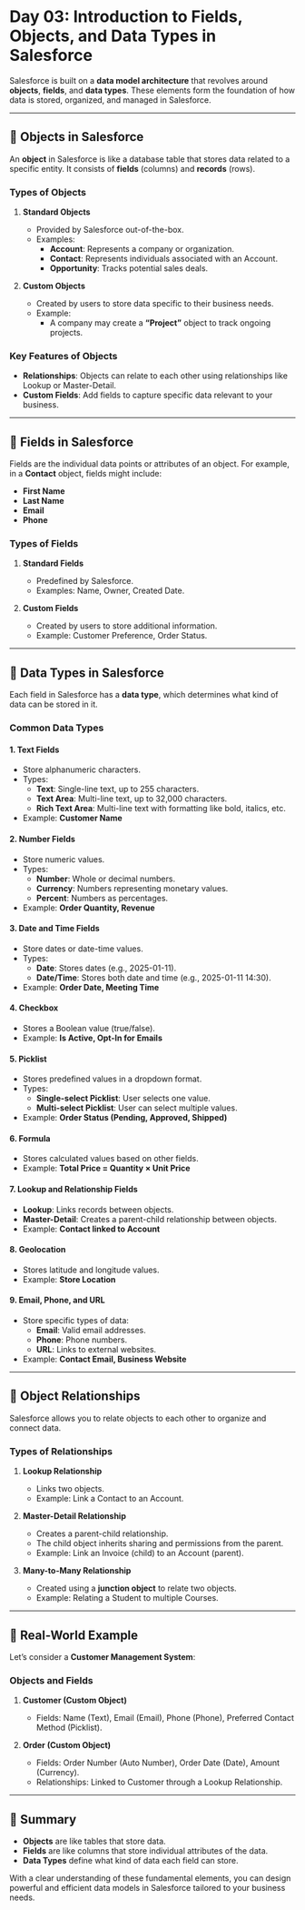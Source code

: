 # Day 03: Introduction to Fields, Objects, and Data Types in Salesforce  

Salesforce is built on a **data model architecture** that revolves around **objects**, **fields**, and **data types**. These elements form the foundation of how data is stored, organized, and managed in Salesforce.

---

## 🔹 **Objects in Salesforce**  

An **object** in Salesforce is like a database table that stores data related to a specific entity. It consists of **fields** (columns) and **records** (rows).  

### Types of Objects  
1. **Standard Objects**  
   - Provided by Salesforce out-of-the-box.  
   - Examples:  
     - **Account**: Represents a company or organization.  
     - **Contact**: Represents individuals associated with an Account.  
     - **Opportunity**: Tracks potential sales deals.  

2. **Custom Objects**  
   - Created by users to store data specific to their business needs.  
   - Example:  
     - A company may create a **“Project”** object to track ongoing projects.  

### Key Features of Objects  
- **Relationships**: Objects can relate to each other using relationships like Lookup or Master-Detail.  
- **Custom Fields**: Add fields to capture specific data relevant to your business.  

---

## 🔹 **Fields in Salesforce**  

Fields are the individual data points or attributes of an object. For example, in a **Contact** object, fields might include:  
- **First Name**  
- **Last Name**  
- **Email**  
- **Phone**  

### Types of Fields  
1. **Standard Fields**  
   - Predefined by Salesforce.  
   - Examples: Name, Owner, Created Date.  

2. **Custom Fields**  
   - Created by users to store additional information.  
   - Example: Customer Preference, Order Status.  

---

## 🔹 **Data Types in Salesforce**  

Each field in Salesforce has a **data type**, which determines what kind of data can be stored in it.  

### Common Data Types  

#### 1. **Text Fields**  
- Store alphanumeric characters.  
- Types:  
  - **Text**: Single-line text, up to 255 characters.  
  - **Text Area**: Multi-line text, up to 32,000 characters.  
  - **Rich Text Area**: Multi-line text with formatting like bold, italics, etc.  
- Example: **Customer Name**  

#### 2. **Number Fields**  
- Store numeric values.  
- Types:  
  - **Number**: Whole or decimal numbers.  
  - **Currency**: Numbers representing monetary values.  
  - **Percent**: Numbers as percentages.  
- Example: **Order Quantity, Revenue**  

#### 3. **Date and Time Fields**  
- Store dates or date-time values.  
- Types:  
  - **Date**: Stores dates (e.g., 2025-01-11).  
  - **Date/Time**: Stores both date and time (e.g., 2025-01-11 14:30).  
- Example: **Order Date, Meeting Time**  

#### 4. **Checkbox**  
- Stores a Boolean value (true/false).  
- Example: **Is Active, Opt-In for Emails**  

#### 5. **Picklist**  
- Stores predefined values in a dropdown format.  
- Types:  
  - **Single-select Picklist**: User selects one value.  
  - **Multi-select Picklist**: User can select multiple values.  
- Example: **Order Status (Pending, Approved, Shipped)**  

#### 6. **Formula**  
- Stores calculated values based on other fields.  
- Example: **Total Price = Quantity × Unit Price**  

#### 7. **Lookup and Relationship Fields**  
- **Lookup**: Links records between objects.  
- **Master-Detail**: Creates a parent-child relationship between objects.  
- Example: **Contact linked to Account**  

#### 8. **Geolocation**  
- Stores latitude and longitude values.  
- Example: **Store Location**  

#### 9. **Email, Phone, and URL**  
- Store specific types of data:  
  - **Email**: Valid email addresses.  
  - **Phone**: Phone numbers.  
  - **URL**: Links to external websites.  
- Example: **Contact Email, Business Website**  

---

## 🔹 Object Relationships  

Salesforce allows you to relate objects to each other to organize and connect data.  

### Types of Relationships  
1. **Lookup Relationship**  
   - Links two objects.  
   - Example: Link a Contact to an Account.  

2. **Master-Detail Relationship**  
   - Creates a parent-child relationship.  
   - The child object inherits sharing and permissions from the parent.  
   - Example: Link an Invoice (child) to an Account (parent).  

3. **Many-to-Many Relationship**  
   - Created using a **junction object** to relate two objects.  
   - Example: Relating a Student to multiple Courses.  

---

## 🔹 Real-World Example  

Let’s consider a **Customer Management System**:  

### Objects and Fields  
1. **Customer (Custom Object)**  
   - Fields: Name (Text), Email (Email), Phone (Phone), Preferred Contact Method (Picklist).  

2. **Order (Custom Object)**  
   - Fields: Order Number (Auto Number), Order Date (Date), Amount (Currency).  
   - Relationships: Linked to Customer through a Lookup Relationship.  

---

## 🔹 Summary  

- **Objects** are like tables that store data.  
- **Fields** are like columns that store individual attributes of the data.  
- **Data Types** define what kind of data each field can store.  

With a clear understanding of these fundamental elements, you can design powerful and efficient data models in Salesforce tailored to your business needs.  
